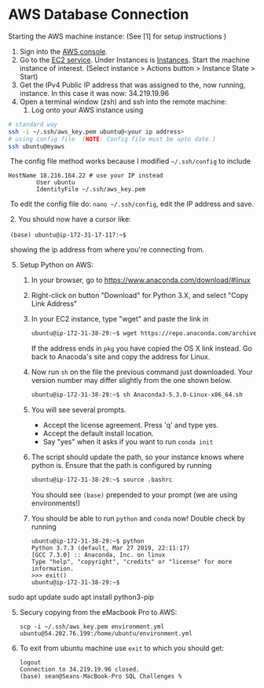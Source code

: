 # AWS Database Connection

Starting the AWS machine instance: (See [1] for setup instructions )

1. Sign into the [AWS console](https://console.aws.amazon.com/console/home?nc2=h_ct&src=header-signin).
2. Go to the [EC2 service](https://us-west-2.console.aws.amazon.com/ec2/v2/home?region=us-west-2). Under Instances is [Instances](https://us-west-2.console.aws.amazon.com/ec2/v2/home?region=us-west-2#Instances:).  Start the machine instance of interest. (Select instance > Actions button > Instance State > Start)
3. Get the IPv4 Public IP address that was assigned to the, now running, instance.  In this case it was now: 34.219.19.96
4. Open a terminal window (zsh) and ssh into the remote machine:
   1. Log onto your AWS instance using

```bash
# standard way
ssh -i ~/.ssh/aws_key.pem ubuntu@<your ip address>
# using config file  (NOTE: Config file must be upto date.)
ssh ubuntu@myaws
```

​		The config file method works because I modified `~/.ssh/config` to include

```Host myaws
HostName 18.216.164.22 # use your IP instead
        User ubuntu
        IdentityFile ~/.ssh/aws_key.pem
```

​		To edit the config file do: `nano ~/.ssh/config`, edit the IP address and save.

​		2.	You should now have a cursor like: 

​					`(base) ubuntu@ip-172-31-17-117:~$`

​				showing the ip address from where you're connecting from.

5. Setup Python on AWS:
	1. In your browser, go to https://www.anaconda.com/download/#linux

	2. Right-click on button "Download" for Python 3.X, and select "Copy Link Address"

	3. In your EC2 instance, type "wget" and paste the link in

	   ```bash
	   ubuntu@ip-172-31-38-29:~$ wget https://repo.anaconda.com/archive/Anaconda3-5.3.0-Linux-x86_64.sh
	   ```

	   If the address ends in `pkg` you have copied the OS X link instead. Go back to Anacoda's site and copy the address for Linux.

	4. Now run `sh` on the file the previous command just downloaded. Your version number may differ slightly from the one shown below.

	   ```bash
	   ubuntu@ip-172-31-38-29:~$ sh Anaconda3-5.3.0-Linux-x86_64.sh
	   ```

	5. You will see several prompts.

	   - Accept the license agreement. Press 'q' and type yes.
	   - Accept the default install location.
	   - Say "yes" when it asks if you want to run `conda init`

	6. The script should update the path, so your instance knows where python is. Ensure that the path is configured by running  

	   ```bash
	   ubuntu@ip-172-31-38-29:~$ source .bashrc
	   ```

	   You should see `(base)` prepended to your prompt (we are using environments!)

	7. You should be able to run `python` and `conda` now! Double check by running
		```
		ubuntu@ip-172-31-38-29:~$ python
		Python 3.7.3 (default, Mar 27 2019, 22:11:17) 
		[GCC 7.3.0] :: Anaconda, Inc. on linux
		Type "help", "copyright", "credits" or "license" for more information.
		>>> exit()
		ubuntu@ip-172-31-38-29:~$
		```

sudo apt update
sudo apt install python3-pip


5. Secury copying from the eMacbook Pro to AWS:
  
	```
	scp -i ~/.ssh/aws_key.pem environment.yml ubuntu@54.202.76.199:/home/ubuntu/environment.yml
	```



5. To exit from ubuntu machine use `exit` to which you should get:

   ```logout
   logout
   Connection to 34.219.19.96 closed.
   (base) sean@Seans-MacBook-Pro SQL Challenges %
   ```

[^1]: Instructions for setting up the ubuntu instance: sea19_ds10/curriculum/project-03/aws-setup/00_setup_aws_ec2.md